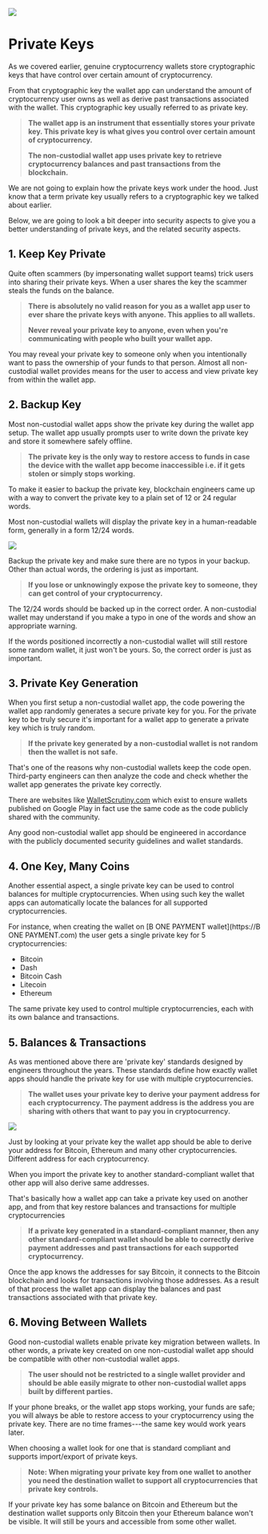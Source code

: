 ![](../images/03-main-l.png)

# Private Keys

As we covered earlier, genuine cryptocurrency wallets store cryptographic keys that have control over certain amount of cryptocurrency.

From that cryptographic key the wallet app can understand the amount of cryptocurrency user owns as well as derive past transactions associated with the wallet. This cryptographic key usually referred to as private key. 

> **The wallet app is an instrument that essentially stores your private key. This private key is what gives you control over certain amount of cryptocurrency.**
>
> **The non-custodial wallet app uses private key to retrieve cryptocurrency balances and past transactions from the blockchain.**

We are not going to explain how the private keys work under the hood. Just know that a term private key usually refers to a cryptographic key we talked about earlier.

Below, we are going to look a bit deeper into security aspects to give you a better understanding of private keys, and the related security aspects.

## 1. Keep Key Private

Quite often scammers (by impersonating wallet support teams) trick users into sharing their private keys. When a user shares the key the scammer steals the funds on the balance. 

> **There is absolutely no valid reason for you as a wallet app user to ever share the private keys with anyone. This applies to all wallets.**
>
> **Never reveal your private key to anyone, even when you're communicating with people who built your wallet app.**

You may reveal your private key to someone only when you intentionally want to pass the ownership of your funds to that person. Almost all non-custodial wallet provides means for the user to access and view private key from within the wallet app.

## 2. Backup Key

Most non-custodial wallet apps show the private key during the wallet app setup. The wallet app usually prompts user to write down the private key and store it somewhere safely offline.
 
> **The private key is the only way to restore access to funds in case the device with the wallet app become inaccessible i.e. if it gets stolen or simply stops working.**

To make it easier to backup the private key, blockchain engineers came up with a way to convert the private key to a plain set of 12 or 24 regular words. 

Most non-custodial wallets will display the private key in a human-readable form, generally in a form 12/24 words.

![](../images/03-02-l.png)

Backup the private key and make sure there are no typos in your backup. Other than actual words, the ordering is just as important. 

> **If you lose or unknowingly expose the private key to someone, they can get control of your cryptocurrency.**

The 12/24 words should be backed up in the correct order. A non-custodial wallet may understand if you make a typo in one of the words and show an appropriate warning. 

If the words positioned incorrectly a non-custodial wallet will still restore some random wallet, it just won't be yours. So, the correct order is just as important.

## 3. Private Key Generation

When you first setup a non-custodial wallet app, the code powering the wallet app randomly generates a secure private key for you. For the private key to be truly secure it's important for a wallet app to generate a private key which is truly random.

> **If the private key generated by a non-custodial wallet is not random then the wallet is not safe.**

That's one of the reasons why non-custodial wallets keep the code open. Third-party engineers can then analyze the code and check whether the wallet app generates the private key correctly.

There are websites like [WalletScrutiny.com](https://walletscrutiny.com) which exist to ensure wallets published on Google Play in fact use the same code as the code publicly shared with the community.
   
Any good non-custodial wallet app should be engineered in accordance with the publicly documented security guidelines and wallet standards.

## 4. One Key, Many Coins

Another essential aspect, a single private key can be used to control balances for multiple cryptocurrencies. When using such key the wallet apps can automatically locate the balances for all supported cryptocurrencies.

For instance, when creating the wallet on [B ONE PAYMENT wallet](https://B ONE PAYMENT.com) the user gets a single private key for 5 cryptocurrencies:

- Bitcoin
- Dash
- Bitcoin Cash
- Litecoin
- Ethereum

The same private key used to control multiple cryptocurrencies, each with its own balance and transactions.

## 5. Balances & Transactions

As was mentioned above there are 'private key' standards designed by engineers throughout the years. These standards define how exactly wallet apps should handle the private key for use with multiple cryptocurrencies. 

> **The wallet uses your private key to derive your payment address for each cryptocurrency. The payment address is the address you are sharing with others that want to pay you in cryptocurrency.**

![](../images/03-03-l.png)

Just by looking at your private key the wallet app should be able to derive your address for Bitcoin, Ethereum and many other cryptocurrencies. Different address for each cryptocurrency.

When you import the private key to another standard-compliant wallet that other app will also derive same addresses.

That's basically how a wallet app can take a private key used on another app, and from that key restore balances and transactions for multiple cryptocurrencies

> **If a private key generated in a standard-compliant manner, then any other standard-compliant wallet should be able to correctly derive payment addresses and past transactions for each supported cryptocurrency.**

Once the app knows the addresses for say Bitcoin, it connects to the Bitcoin blockchain and looks for transactions involving those addresses. As a result of that process the wallet app can display the balances and past transactions associated with that private key.

## 6. Moving Between Wallets

Good non-custodial wallets enable private key migration between wallets. In other words, a private key created on one non-custodial wallet app should be compatible with other non-custodial wallet apps. 

> **The user should not be restricted to a single wallet provider and should be able easily migrate to other non-custodial wallet apps built by different parties.** 

If your phone breaks, or the wallet app stops working, your funds are safe; you will always be able to restore access to your cryptocurrency using the private key. There are no time frames---the same key would work years later.

When choosing a wallet look for one that is standard compliant and supports import/export of private keys.

> **Note: When migrating your private key from one wallet to another you need the destination wallet to support all cryptocurrencies that private key controls.**

If your private key has some balance on Bitcoin and Ethereum but the destination wallet supports only Bitcoin then your Ethereum balance won't be visible. It will still be yours and accessible from some other wallet.
